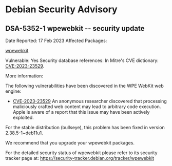 
Debian Security Advisory
========================


DSA-5352-1 wpewebkit -- security update
---------------------------------------



Date Reported:
17 Feb 2023
Affected Packages:

[wpewebkit](https://packages.debian.org/src:wpewebkit)

Vulnerable:
Yes
Security database references:
In Mitre's CVE dictionary: [CVE-2023-23529](https://security-tracker.debian.org/tracker/CVE-2023-23529).  

More information:

The following vulnerabilities have been discovered in the WPE WebKit
web engine:


* [CVE-2023-23529](https://security-tracker.debian.org/tracker/CVE-2023-23529)
An anonymous researcher discovered that processing maliciously
 crafted web content may lead to arbitrary code execution. Apple is
 aware of a report that this issue may have been actively
 exploited.


For the stable distribution (bullseye), this problem has been fixed in
version 2.38.5-1~deb11u1.


We recommend that you upgrade your wpewebkit packages.


For the detailed security status of wpewebkit please refer to
its security tracker page at:
<https://security-tracker.debian.org/tracker/wpewebkit>





